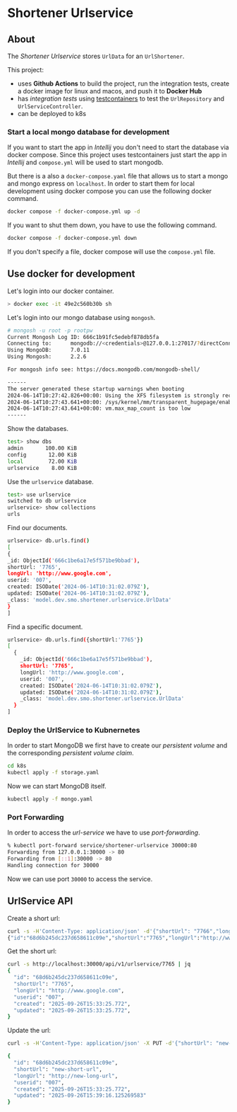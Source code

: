# Shortener Urlservice

## About

The _Shortener Urlservice_ stores `UrlData` for an `UrlShortener`.

This project:

- uses **Github Actions** to build the project, run the integration tests, create a docker image for linux and macos, and push it to **Docker Hub**
- has _integration tests_ using [testcontainers](https://testcontainers.com) to test the `UrlRepository` and `UrlServiceController`.
- can be deployed to k8s

### Start a local mongo database for development

If you want to start the app in _Intellij_ you don't need to start the database via docker compose.
Since this project uses testcontainers just start the app in _Intellij_ and  `compose.yml` will be used to start mongodb.

But there is a also a `docker-compose.yaml` file that allows us to start a mongo and mongo express on `localhost`.
In order to start them for local development using docker compose you can use the following docker command.

```bash
docker compose -f docker-compose.yml up -d
```

If you want to shut them down, you have to use the following command.

```bash
docker compose -f docker-compose.yml down
```

If you don't specify a file, docker compose will use the `compose.yml` file.

## Use docker for development


Let's login into our docker container.

```bash
> docker exec -it 49e2c560b30b sh
```

Let's login into our mongo database using `mongosh`.

```bash
# mongosh -u root -p rootpw
Current Mongosh Log ID:	666c1b91fc5edebf878db5fa
Connecting to:		mongodb://<credentials>@127.0.0.1:27017/?directConnection=true&serverSelectionTimeoutMS=2000&appName=mongosh+2.2.6
Using MongoDB:		7.0.11
Using Mongosh:		2.2.6

For mongosh info see: https://docs.mongodb.com/mongodb-shell/

------
The server generated these startup warnings when booting
2024-06-14T10:27:42.826+00:00: Using the XFS filesystem is strongly recommended with the WiredTiger storage engine. See http://dochub.mongodb.org/core/prodnotes-filesystem
2024-06-14T10:27:43.641+00:00: /sys/kernel/mm/transparent_hugepage/enabled is 'always'. We suggest setting it to 'never' in this binary version
2024-06-14T10:27:43.641+00:00: vm.max_map_count is too low
------
```

Show the databases.

```bash
test> show dbs
admin       100.00 KiB
config       12.00 KiB
local        72.00 KiB
urlservice    8.00 KiB
```

Use the `urlservice` database.

```bash
test> use urlservice
switched to db urlservice
urlservice> show collections
urls
```

Find our documents.

```bash
urlservice> db.urls.find()
[
{
_id: ObjectId('666c1be6a17e5f571be9bbad'),
shortUrl: '7765',
longUrl: 'http://www.google.com',
userid: '007',
created: ISODate('2024-06-14T10:31:02.079Z'),
updated: ISODate('2024-06-14T10:31:02.079Z'),
_class: 'model.dev.smo.shortener.urlservice.UrlData'
}
]
```

Find a specific document.

```bash
urlservice> db.urls.find({shortUrl:'7765'})
[
  {
    _id: ObjectId('666c1be6a17e5f571be9bbad'),
    shortUrl: '7765',
    longUrl: 'http://www.google.com',
    userid: '007',
    created: ISODate('2024-06-14T10:31:02.079Z'),
    updated: ISODate('2024-06-14T10:31:02.079Z'),
    _class: 'model.dev.smo.shortener.urlservice.UrlData'
  }
]
```


### Deploy the UrlService to Kubnernetes

In order to start MongoDB we first have to create our _persistent volume_ and the corresponding _persistent volume claim_.

```bash
cd k8s
kubectl apply -f storage.yaml
```

Now we can start MongoDB itself.

```bash
kubectl apply -f mongo.yaml
```

### Port Forwarding

In order to access the _url-service_ we have to use _port-forwarding_.

```bash
% kubectl port-forward service/shortener-urlservice 30000:80
Forwarding from 127.0.0.1:30000 -> 80
Forwarding from [::1]:30000 -> 80
Handling connection for 30000
```
Now we can use port `30000` to access the service.


## UrlService API

Create a short url:

```bash
curl -s -H'Content-Type: application/json' -d'{"shortUrl": "7766","longUrl": "http://www.google.com", "userid": "007"}' http://localhost:30000/api/v1/urlservice
{"id":"68d6b245dc237d658611c09e","shortUrl":"7765","longUrl":"http://www.google.com","userid":"007","created":"2025-09-26T15:33:25.772331379","updated":"2025-09-26T15:33:25.772686546"
```

Get the short url:

```bash
curl -s http://localhost:30000/api/v1/urlservice/7765 | jq
{
  "id": "68d6b245dc237d658611c09e",
  "shortUrl": "7765",
  "longUrl": "http://www.google.com",
  "userid": "007",
  "created": "2025-09-26T15:33:25.772",
  "updated": "2025-09-26T15:33:25.772",
}
```

Update the url:

```bash
curl -s -H'Content-Type: application/json' -X PUT -d'{"shortUrl": "new-short-url","longUrl": "http://new-long-url", "userid": "007"}' http://localhost:30000/api/v1/urlservice/68d6b245dc237d658611c09e | jq

{
  "id": "68d6b245dc237d658611c09e",
  "shortUrl": "new-short-url",
  "longUrl": "http://new-long-url",
  "userid": "007",
  "created": "2025-09-26T15:33:25.772",
  "updated": "2025-09-26T15:39:16.125269583"
}
```
